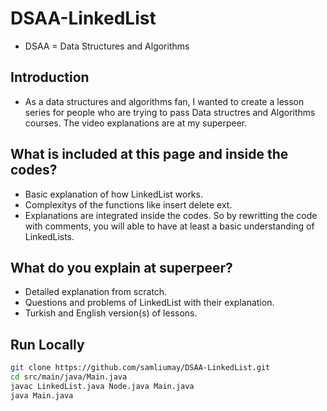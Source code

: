 # DSAA-LinkedList
* DSAA = Data Structures and Algorithms 

## Introduction 
* As a data structures and algorithms fan, I wanted to create a lesson series for people who are trying to pass Data structres and Algorithms courses. The video explanations are at my superpeer. 

## What is included at this page and inside the codes? 
* Basic explanation of how LinkedList works.
* Complexitys of the functions like insert delete ext.
* Explanations are integrated inside the codes. So by rewritting the code with comments, you will able to have at least a basic understanding of LinkedLists.

## What do you explain at superpeer?
* Detailed explanation from scratch.
* Questions and problems of LinkedList with their explanation.
* Turkish and English version(s) of lessons.

## Run Locally
```bash
git clone https://github.com/samliumay/DSAA-LinkedList.git
cd src/main/java/Main.java
javac LinkedList.java Node.java Main.java
java Main.java
```
